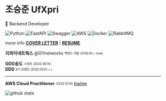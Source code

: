 <!--
**Jo-Seungjun/Jo-Seungjun** is a ✨ _special_ ✨ repository because its `README.md` (this file) appears on your GitHub profile.

Here are some ideas to get you started:

- 🔭 I’m currently working on ...
- 🌱 I’m currently learning ...
- 👯 I’m looking to collaborate on ...
- 🤔 I’m looking for help with ...
- 💬 Ask me about ...
- 📫 How to reach me: ...
- 😄 Pronouns: ...
- ⚡ Fun fact: ...
-->

# 조승준 UfXpri
👥 Backend Developer

![Python](https://img.shields.io/badge/python-3670A0?style=for-the-badge&logo=python&logoColor=ffdd54)
![FastAPI](https://img.shields.io/badge/FastAPI-005571?style=for-the-badge&logo=fastapi)
![Swagger](https://img.shields.io/badge/-Swagger-%23Clojure?style=for-the-badge&logo=swagger&logoColor=white)
![AWS](https://img.shields.io/badge/AWS-%23FF9900.svg?style=for-the-badge&logo=amazon-aws&logoColor=white)
![Docker](https://img.shields.io/badge/docker-%230db7ed.svg?style=for-the-badge&logo=docker&logoColor=white)
![RabbitMQ](https://img.shields.io/badge/Rabbitmq-FF6600?style=for-the-badge&logo=rabbitmq&logoColor=white)

more info **[COVER LETTER](https://github.com/ufxpri/UfXpri/blob/main/COVER_LETTER.md)** | **[RESUME](https://github.com/ufxpri/UfXpri/blob/main/RESUME.md)**

**지와이네트웍스** @GYnetworks <sub><sup>백엔드 개발 (2018.09 ~ now)</sup></sub>  

**GDG송도** <sub><sup>스테프 (2022.08.14)</sup></sub>  
**DDD** <sub><sup>8기 운영진 (2022.09.01 ~ )</sup></sub>

---

**AWS Cloud Practitioner** <sub><sup>(2022.10.14)</sup></sub> [badge](https://www.credly.com/badges/43d4968c-9fd0-46d6-ab7a-b2130f7d359a/public_url)

![github stats](https://github-readme-stats.vercel.app/api?username=ufxpri&theme=dark)
